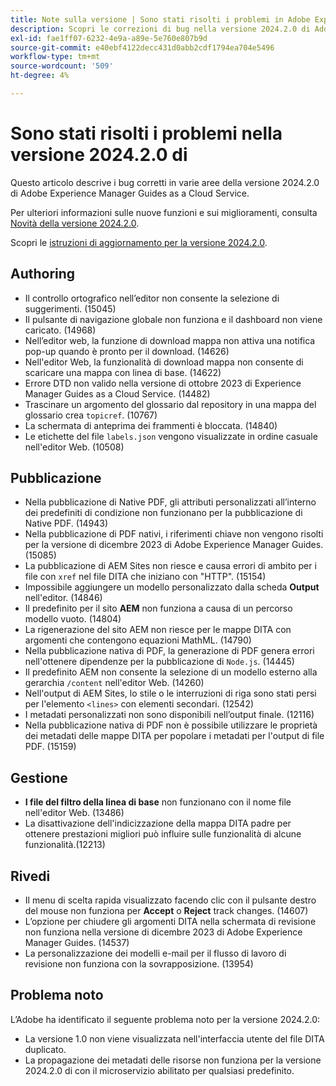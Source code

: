 ```yaml
---
title: Note sulla versione | Sono stati risolti i problemi in Adobe Experience Manager Guides, versione 2024.2.0
description: Scopri le correzioni di bug nella versione 2024.2.0 di Adobe Experience Manager Guides as a Cloud Service.
exl-id: fae1ff07-6232-4e9a-a89e-5e760e807b9d
source-git-commit: e40ebf4122decc431d0abb2cdf1794ea704e5496
workflow-type: tm+mt
source-wordcount: '509'
ht-degree: 4%

---
```


# Sono stati risolti i problemi nella versione 2024.2.0 di

Questo articolo descrive i bug corretti in varie aree della versione 2024.2.0 di Adobe Experience Manager Guides as a Cloud Service.

Per ulteriori informazioni sulle nuove funzioni e sui miglioramenti, consulta [Novità della versione 2024.2.0](whats-new-2024-2-0.md).

Scopri le [istruzioni di aggiornamento per la versione 2024.2.0](upgrade-instructions-2024-2-0.md).



## Authoring

- Il controllo ortografico nell’editor non consente la selezione di suggerimenti. (15045)
- Il pulsante di navigazione globale non funziona e il dashboard non viene caricato. (14968)
- Nell’editor web, la funzione di download mappa non attiva una notifica pop-up quando è pronto per il download. (14626)
- Nell&#39;editor Web, la funzionalità di download mappa non consente di scaricare una mappa con linea di base. (14622)
- Errore DTD non valido nella versione di ottobre 2023 di Experience Manager Guides as a Cloud Service. (14482)
- Trascinare un argomento del glossario dal repository in una mappa del glossario crea `topicref`. (10767)
- La schermata di anteprima dei frammenti è bloccata. (14840)
- Le etichette del file `labels.json` vengono visualizzate in ordine casuale nell&#39;editor Web. (10508)

## Pubblicazione

- Nella pubblicazione di Native PDF, gli attributi personalizzati all’interno dei predefiniti di condizione non funzionano per la pubblicazione di Native PDF. (14943)
- Nella pubblicazione di PDF nativi, i riferimenti chiave non vengono risolti per la versione di dicembre 2023 di Adobe Experience Manager Guides. (15085)
- La pubblicazione di AEM Sites non riesce e causa errori di ambito per i file con `xref` nel file DITA che iniziano con &quot;HTTP&quot;. (15154)
- Impossibile aggiungere un modello personalizzato dalla scheda **Output** nell&#39;editor. (14846)
- Il predefinito per il sito **AEM** non funziona a causa di un percorso modello vuoto. (14804)
- La rigenerazione del sito AEM non riesce per le mappe DITA con argomenti che contengono equazioni MathML. (14790)
- Nella pubblicazione nativa di PDF, la generazione di PDF genera errori nell&#39;ottenere dipendenze per la pubblicazione di `Node.js`. (14445)
- Il predefinito AEM non consente la selezione di un modello esterno alla gerarchia `/content` nell&#39;editor Web. (14260)
- Nell&#39;output di AEM Sites, lo stile o le interruzioni di riga sono stati persi per l&#39;elemento `<lines>` con elementi secondari. (12542)
- I metadati personalizzati non sono disponibili nell’output finale. (12116)
- Nella pubblicazione nativa di PDF non è possibile utilizzare le proprietà dei metadati delle mappe DITA per popolare i metadati per l&#39;output di file PDF. (15159)



## Gestione

- **I file del filtro della linea di base** non funzionano con il nome file nell&#39;editor Web. (13486)
- La disattivazione dell&#39;indicizzazione della mappa DITA padre per ottenere prestazioni migliori può influire sulle funzionalità di alcune funzionalità.(12213)


## Rivedi

- Il menu di scelta rapida visualizzato facendo clic con il pulsante destro del mouse non funziona per **Accept** o **Reject** track changes. (14607)
- L’opzione per chiudere gli argomenti DITA nella schermata di revisione non funziona nella versione di dicembre 2023 di Adobe Experience Manager Guides. (14537)
- La personalizzazione dei modelli e-mail per il flusso di lavoro di revisione non funziona con la sovrapposizione. (13954)

## Problema noto

L’Adobe ha identificato il seguente problema noto per la versione 2024.2.0:

- La versione 1.0 non viene visualizzata nell&#39;interfaccia utente del file DITA duplicato.
- La propagazione dei metadati delle risorse non funziona per la versione 2024.2.0 di con il microservizio abilitato per qualsiasi predefinito.
